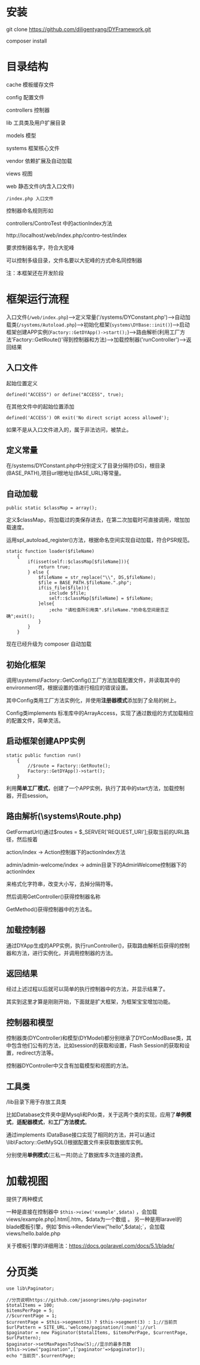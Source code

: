 # 安装

git clone https://github.com/diligentyang/DYFramework.git

composer install

# 目录结构

cache 模板缓存文件

config 配置文件

controllers 控制器

lib  工具类及用户扩展目录

models 模型

systems 框架核心文件

vendor 依赖扩展及自动加载

views 视图

web 静态文件(内含入口文件)

    /index.php 入口文件


控制器命名规则形如

controllers/ControTest 中的actionIndex方法

http://localhost/web/index.php/contro-test/index

要求控制器名字，符合大驼峰

可以控制多级目录，文件名要以大驼峰的方式命名同控制器



注：本框架还在开发阶段

# 框架运行流程

入口文件(`/web/index.php`)-->定义常量('/systems/DYConstant.php')-->自动加载类(`/systems/Autoload.php`)-->初始化框架(`systems\DYBase::init()`)-->启动框架创建APP实例(`Factory::GetDYApp()->start();`)-->路由解析(利用工厂方法'Factory::GetRoute()'得到控制器和方法)-->加载控制器('runController')-->返回结果

## 入口文件

起始位置定义

```
defined("ACCESS") or define("ACCESS", true);
```

在其他文件中的起始位置添加
```
defined('ACCESS') OR exit('No direct script access allowed');
```

如果不是从入口文件进入的，属于非法访问，被禁止。

## 定义常量

在/systems/DYConstant.php中分别定义了目录分隔符(DS)，根目录(BASE_PATH),项目url根地址(BASE_URL)等常量。

## 自动加载

```
public static $classMap = array();
```

定义$classMap，将加载过的类保存进去，在第二次加载时可直接调用，增加加载速度。

运用spl_autoload_register()方法，根据命名空间实现自动加载，符合PSR规范。

```
static function loader($fileName)
    {
        if(isset(self::$classMap[$fileName])){
            return true;
        } else {
            $fileName = str_replace("\\", DS,$fileName);
            $file = BASE_PATH.$fileName.".php";
            if(is_file($file)){
                include $file;
                self::$classMap[$fileName] = $fileName;
            }else{
                ;echo "请检查所引用类".$fileName."的命名空间是否正确";exit();
            }
        }
    }
```

现在已经升级为 composer 自动加载

## 初始化框架

调用\systems\Factory::GetConfig()工厂方法加载配置文件，并读取其中的environment项，根据设置的值进行相应的错误设置。

其中Config类用工厂方法实例化，并使用**注册器模式**添加到了全局的树上。

Config类implements 标准库中的ArrayAccess，实现了通过数组的方式加载相应的配置文件，简单灵活。

## 启动框架创建APP实例

```
static public function run()
    {
        //$route = Factory::GetRoute();
        Factory::GetDYApp()->start();
    }
```

利用**简单工厂模式**，创建了一个APP实例，执行了其中的start方法，加载控制器，开启session。

## 路由解析(\systems\Route.php)

GetFormatUrl()通过$routes = $_SERVER['REQUEST_URI'];获取当前的URL路径，然后按着

action/index -> Action控制器下的actionIndex方法

admin/admin-welcome/index -> admin目录下的AdminWelcome控制器下的actionIndex

来格式化字符串，改变大小写，去掉分隔符等。

然后调用GetController()获得控制器名称

GetMethod()获得控制器中的方法名。

## 加载控制器

通过DYApp生成的APP实例，执行runController()，获取路由解析后获得的控制器和方法，进行实例化，并调用控制器的方法。

## 返回结果

经过上述过程以后就可以简单的执行控制器中的方法，并显示结果了。

其实到这里才算是刚刚开始，下面就是扩大框架，为框架宝宝增加功能。

## 控制器和模型

控制器类(DYController)和模型(DYModel)都分别继承了DYConModBase类，其中包含他们公有的方法，比如session的获取和设置，Flash Session的获取和设置，redirect方法等。

控制器DYController中又含有加载模型和视图的方法。

## 工具类

/lib目录下用于存放工具类

比如Database文件夹中是Mysqli和Pdo类，关于这两个类的实现，应用了**单例模式**，**适配器模式**，和**工厂方法模式**。

通过implements IDataBase接口实现了相同的方法，并可以通过\lib\Factory::GetMySQL()根据配置文件来获取数据库实例。

分别使用**单例模式**(三私一共)防止了数据库多次连接的浪费。

# 加载视图

提供了两种模式

一种是直接在控制器中 `$this->view('example',$data)` ，会加载 views/example.php|.html|.htm，$data为一个数组 。
另一种是用laravel的blade模板引擎，例如`$this->RenderView("hello",$data);`，会加载views/hello.balde.php

关于模板引擎的详细用法：https://docs.golaravel.com/docs/5.1/blade/

# 分页类

```
use lib\Paginator;
```

```
//分页说明https://github.com/jasongrimes/php-paginator
$totalItems = 100;
$itemsPerPage = 5;
//$currentPage = 1;
$currentPage = $this->segment(3) ? $this->segment(3) : 1;//当前页
$urlPattern = SITE_URL.'welcome/pagination/(:num)';//url
$paginator = new Paginator($totalItems, $itemsPerPage, $currentPage, $urlPattern);
$paginator->setMaxPagesToShow(5);//显示的最多页数
$this->view("pagination",['paginator'=>$paginator]);
echo "当前页".$currentPage;
```







